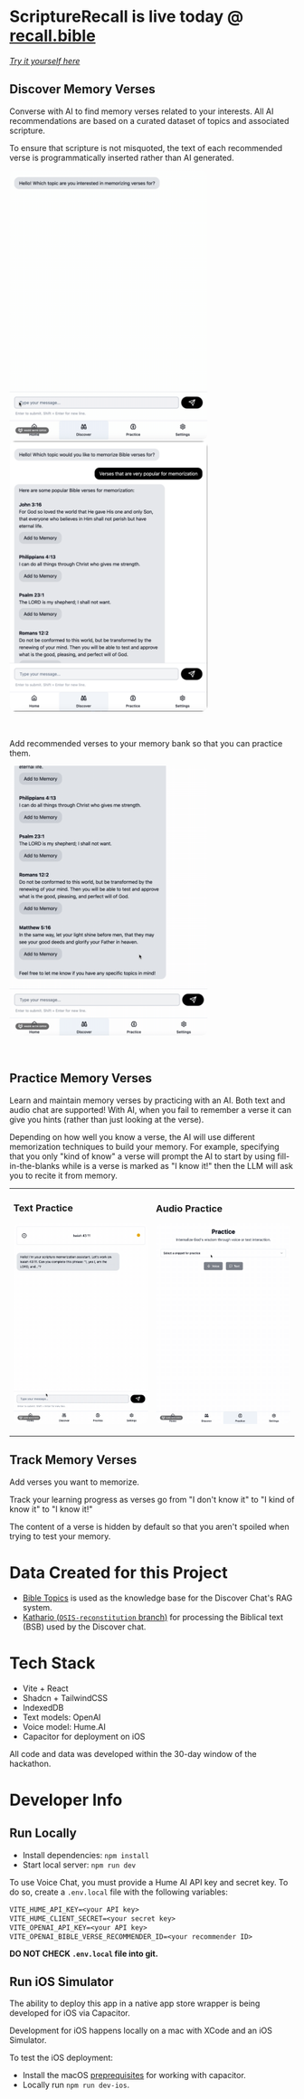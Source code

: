 # ScriptureRecall is live today @ [recall.bible](https://recall.bible)

_[Try it yourself here](https://recall.bible)_

## Discover Memory Verses

Converse with AI to find memory verses related to your interests. All AI recommendations are based on a curated dataset of topics and associated scripture.

To ensure that scripture is not misquoted, the text of each recommended verse is programmatically inserted rather than AI generated.

<kbd><img src="doc/2024-09-14 16.48.15.gif" alt="drawing" width="350" style="border-radius: 10px;"/></kbd> <kbd><img src="doc/Screen Shot 2024-09-14 at 4.56.15 PM.png" alt="drawing" width="350" style="border-radius: 10px;"/></kbd>

&nbsp;

Add recommended verses to your memory bank so that you can practice them.

<kbd><img src="doc/2024-09-14 17.11.36.gif" alt="drawing" width="350" style="border-radius: 10px;"/></kbd>

&nbsp;

## Practice Memory Verses

Learn and maintain memory verses by practicing with an AI. Both text and audio chat are supported! With AI, when you fail to remember a verse it can give you hints (rather than just looking at the verse).

Depending on how well you know a verse, the AI will use different memorization techniques to build your memory. For example, specifying that you only "kind of know" a verse will prompt the AI to start by using fill-in-the-blanks while is a verse is marked as "I know it!" then the LLM will ask you to recite it from memory.

<table>
  <tr>
    <td>

### Text Practice

<kbd><img src="doc/2024-09-14 17.49.30.gif" alt="drawing" width="350" style="border-radius: 10px;"/></kbd>

</td>
<td>

### Audio Practice

<kbd><img src="doc/2024-09-14 21.16.30.gif" alt="drawing" width="350" style="border-radius: 10px;"/></kbd>

</td>
  </tr>
</table>

## Track Memory Verses

Add verses you want to memorize.

Track your learning progress as verses go from "I don't know it" to "I kind of know it" to "I know it!"

The content of a verse is hidden by default so that you aren't spoiled when trying to test your memory.

# Data Created for this Project

- [Bible Topics](https://github.com/Clear-Bible/BibleTopics) is used as the knowledge base for the Discover Chat's RAG system.
- [Kathario (`OSIS-reconstitution` branch)](https://github.com/Clear-Bible/kathairo.py/tree/OSIS-reconstitution) for processing the Biblical text (BSB) used by the Discover chat.

# Tech Stack

- Vite + React
- Shadcn + TailwindCSS
- IndexedDB
- Text models: OpenAI
- Voice model: Hume.AI
- Capacitor for deployment on iOS

All code and data was developed within the 30-day window of the hackathon.

# Developer Info

## Run Locally

- Install dependencies: `npm install`
- Start local server: `npm run dev`

To use Voice Chat, you must provide a Hume AI API key and secret key.
To do so, create a `.env.local` file with the following variables:

```
VITE_HUME_API_KEY=<your API key>
VITE_HUME_CLIENT_SECRET=<your secret key>
VITE_OPENAI_API_KEY=<your API key>
VITE_OPENAI_BIBLE_VERSE_RECOMMENDER_ID=<your recommender ID>
```

**DO NOT CHECK `.env.local` file into git.**

## Run iOS Simulator

The ability to deploy this app in a native app store wrapper is being developed for iOS via Capacitor.

Development for iOS happens locally on a mac with XCode and an iOS Simulator.

To test the iOS deployment:

- Install the macOS [preprequisites](https://capacitorjs.com/docs/getting-started/environment-setup) for working with capacitor.
- Locally run `npm run dev-ios`.
